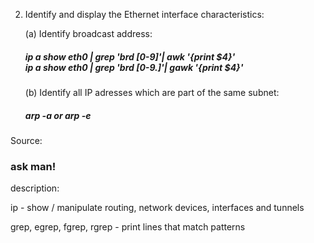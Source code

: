 2. Identify and display the Ethernet interface characteristics:

    (a) Identify broadcast address: <br>
                <h5>
                ip a show eth0 | grep 'brd [0-9]'| awk '{print $4}'
                <br>
                ip a show eth0 | grep 'brd [0-9\.]'| gawk '{print $4}'
                </h5>

    (b) Identify all IP adresses which are part of the same subnet: <br>
                <h5>
                arp -a or arp -e 
                </h5>

Source:
<h3>
ask man!
</h3>



description:

ip - show / manipulate routing, network devices, interfaces and tunnels

grep, egrep, fgrep, rgrep - print lines that match patterns


